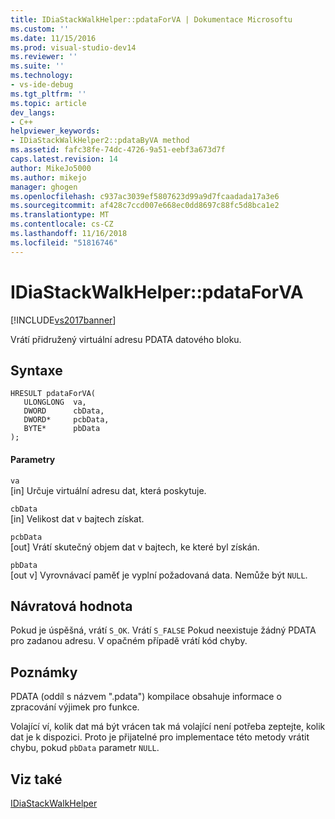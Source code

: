 ```yaml
---
title: IDiaStackWalkHelper::pdataForVA | Dokumentace Microsoftu
ms.custom: ''
ms.date: 11/15/2016
ms.prod: visual-studio-dev14
ms.reviewer: ''
ms.suite: ''
ms.technology:
- vs-ide-debug
ms.tgt_pltfrm: ''
ms.topic: article
dev_langs:
- C++
helpviewer_keywords:
- IDiaStackWalkHelper2::pdataByVA method
ms.assetid: fafc38fe-74dc-4726-9a51-eebf3a673d7f
caps.latest.revision: 14
author: MikeJo5000
ms.author: mikejo
manager: ghogen
ms.openlocfilehash: c937ac3039ef5807623d99a9d7fcaadada17a3e6
ms.sourcegitcommit: af428c7ccd007e668ec0dd8697c88fc5d8bca1e2
ms.translationtype: MT
ms.contentlocale: cs-CZ
ms.lasthandoff: 11/16/2018
ms.locfileid: "51816746"
---
```

# <a name="idiastackwalkhelperpdataforva"></a>IDiaStackWalkHelper::pdataForVA
[!INCLUDE[vs2017banner](../../includes/vs2017banner.md)]

Vrátí přidružený virtuální adresu PDATA datového bloku.  
  
## <a name="syntax"></a>Syntaxe  
  
```cpp#  
HRESULT pdataForVA(   
   ULONGLONG  va,  
   DWORD      cbData,  
   DWORD*     pcbData,  
   BYTE*      pbData  
);  
```  
  
#### <a name="parameters"></a>Parametry  
 `va`  
 [in] Určuje virtuální adresu dat, která poskytuje.  
  
 `cbData`  
 [in] Velikost dat v bajtech získat.  
  
 `pcbData`  
 [out] Vrátí skutečný objem dat v bajtech, ke které byl získán.  
  
 `pbData`  
 [out v] Vyrovnávací paměť je vyplní požadovaná data. Nemůže být `NULL`.  
  
## <a name="return-value"></a>Návratová hodnota  
 Pokud je úspěšná, vrátí `S_OK`. Vrátí `S_FALSE` Pokud neexistuje žádný PDATA pro zadanou adresu. V opačném případě vrátí kód chyby.  
  
## <a name="remarks"></a>Poznámky  
 PDATA (oddíl s názvem ".pdata") kompilace obsahuje informace o zpracování výjimek pro funkce.  
  
 Volající ví, kolik dat má být vrácen tak má volající není potřeba zeptejte, kolik dat je k dispozici. Proto je přijatelné pro implementace této metody vrátit chybu, pokud `pbData` parametr `NULL`.  
  
## <a name="see-also"></a>Viz také  
 [IDiaStackWalkHelper](../../debugger/debug-interface-access/idiastackwalkhelper.md)



